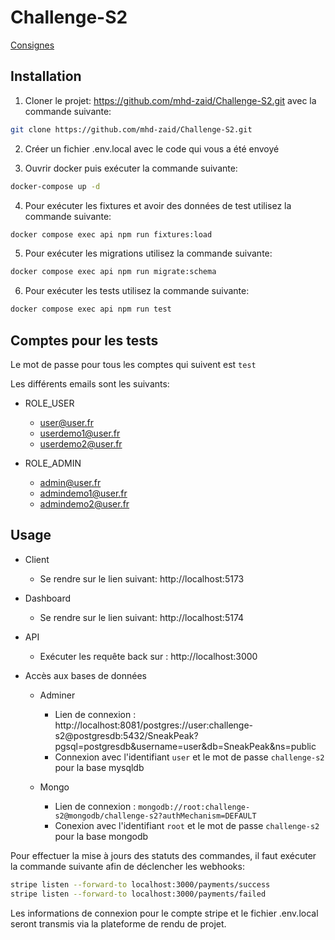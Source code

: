 # Challenge-S2

[Consignes](https://amorin.notion.site/4J-S2-NodeJs-MongoDB-VueJS-Droit-RGPD-5ee13148905e427b919efced2eda0998)


## Installation

1. Cloner le projet: https://github.com/mhd-zaid/Challenge-S2.git avec la commande suivante:
```bash
git clone https://github.com/mhd-zaid/Challenge-S2.git
```

2. Créer un fichier .env.local avec le code qui vous a été envoyé 

3. Ouvrir docker puis exécuter la commande suivante:
```bash
docker-compose up -d
```

4. Pour exécuter les fixtures et avoir des données de test utilisez la commande suivante:
```bash
docker compose exec api npm run fixtures:load
```
5. Pour exécuter les migrations utilisez la commande suivante:
```bash
docker compose exec api npm run migrate:schema
```

6. Pour exécuter les tests utilisez la commande suivante:
```bash
docker compose exec api npm run test
```


## Comptes pour les tests

Le mot de passe pour tous les comptes qui suivent est `test`

Les différents emails sont les suivants:

- ROLE_USER
    - user@user.fr
    - userdemo1@user.fr
    - userdemo2@user.fr

- ROLE_ADMIN
    - admin@user.fr
    - admindemo1@user.fr
    - admindemo2@user.fr


## Usage

- Client
    - Se rendre sur le lien suivant: http://localhost:5173

- Dashboard
    - Se rendre sur le lien suivant: http://localhost:5174

- API
    - Exécuter les requête back sur : http://localhost:3000

- Accès aux bases de données
    - Adminer
        - Lien de connexion : http://localhost:8081/postgres://user:challenge-s2@postgresdb:5432/SneakPeak?pgsql=postgresdb&username=user&db=SneakPeak&ns=public
        - Connexion avec l'identifiant `user` et le mot de passe `challenge-s2` pour la base mysqldb

    - Mongo
        - Lien de connexion : `mongodb://root:challenge-s2@mongodb/challenge-s2?authMechanism=DEFAULT`
        - Conexion avec l'identifiant `root` et le mot de passe `challenge-s2` pour la base mongodb

Pour effectuer la mise à jours des statuts des commandes, il faut exécuter la commande suivante afin de déclencher les webhooks:
```bash
stripe listen --forward-to localhost:3000/payments/success
stripe listen --forward-to localhost:3000/payments/failed
```

Les informations de connexion pour le compte stripe et le fichier .env.local seront transmis via la plateforme de rendu de projet.

